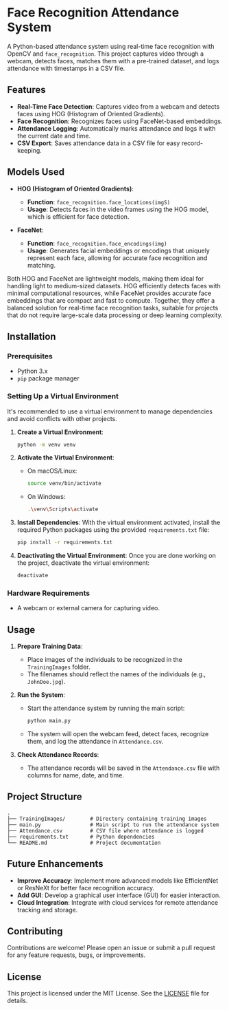 # Face Recognition Attendance System

A Python-based attendance system using real-time face recognition with OpenCV and `face_recognition`. This project captures video through a webcam, detects faces, matches them with a pre-trained dataset, and logs attendance with timestamps in a CSV file.

## Features

- **Real-Time Face Detection**: Captures video from a webcam and detects faces using HOG (Histogram of Oriented Gradients).
- **Face Recognition**: Recognizes faces using FaceNet-based embeddings.
- **Attendance Logging**: Automatically marks attendance and logs it with the current date and time.
- **CSV Export**: Saves attendance data in a CSV file for easy record-keeping.

##  Models Used
- **HOG (Histogram of Oriented Gradients)**:
  - **Function**: `face_recognition.face_locations(imgS)`
  - **Usage**: Detects faces in the video frames using the HOG model, which is efficient for face detection.

- **FaceNet**:
  - **Function**: `face_recognition.face_encodings(img)`
  - **Usage**: Generates facial embeddings or encodings that uniquely represent each face, allowing for accurate face recognition and matching.
 
Both HOG and FaceNet are lightweight models, making them ideal for handling light to medium-sized datasets. HOG efficiently detects faces with minimal computational resources, while FaceNet provides accurate face embeddings that are compact and fast to compute. Together, they offer a balanced solution for real-time face recognition tasks, suitable for projects that do not require large-scale data processing or deep learning complexity.

## Installation

### Prerequisites

- Python 3.x
- `pip` package manager

### Setting Up a Virtual Environment

It's recommended to use a virtual environment to manage dependencies and avoid conflicts with other projects.

1. **Create a Virtual Environment**:
   ```bash
   python -m venv venv
   ```

2. **Activate the Virtual Environment**:
   - On macOS/Linux:
     ```bash
     source venv/bin/activate
     ```
   - On Windows:
     ```bash
     .\venv\Scripts\activate
     ```

3. **Install Dependencies**:
   With the virtual environment activated, install the required Python packages using the provided `requirements.txt` file:
   ```bash
   pip install -r requirements.txt
   ```

4. **Deactivating the Virtual Environment**:
   Once you are done working on the project, deactivate the virtual environment:
   ```bash
   deactivate
   ```

### Hardware Requirements

- A webcam or external camera for capturing video.

## Usage

1. **Prepare Training Data**:
   - Place images of the individuals to be recognized in the `TrainingImages` folder.
   - The filenames should reflect the names of the individuals (e.g., `JohnDoe.jpg`).

2. **Run the System**:
   - Start the attendance system by running the main script:
     ```bash
     python main.py
     ```
   - The system will open the webcam feed, detect faces, recognize them, and log the attendance in `Attendance.csv`.

3. **Check Attendance Records**:
   - The attendance records will be saved in the `Attendance.csv` file with columns for name, date, and time.

## Project Structure

```
.
├── TrainingImages/        # Directory containing training images
├── main.py                # Main script to run the attendance system
├── Attendance.csv         # CSV file where attendance is logged
├── requirements.txt       # Python dependencies
└── README.md              # Project documentation
```

## Future Enhancements

- **Improve Accuracy**: Implement more advanced models like EfficientNet or ResNeXt for better face recognition accuracy.
- **Add GUI**: Develop a graphical user interface (GUI) for easier interaction.
- **Cloud Integration**: Integrate with cloud services for remote attendance tracking and storage.

## Contributing

Contributions are welcome! Please open an issue or submit a pull request for any feature requests, bugs, or improvements.

## License

This project is licensed under the MIT License. See the [LICENSE](LICENSE) file for details.
